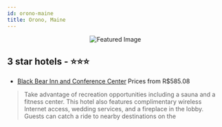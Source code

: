 ```yaml
---
id: orono-maine
title: Orono, Maine
---
```


<center><img src="https://i.travelapi.com/hotels/1000000/20000/15800/15765/f3ab7fa6_z.jpg" alt="Featured Image" /></center>


##  3 star hotels - ⭐️⭐️⭐️

-    [Black Bear Inn and Conference Center](https://us.hurb.com/hotels/orono/black-bear-inn-and-conference-center-JNP-JP286506?cmp=18055) Prices from R$585.08
   > Take advantage of recreation opportunities including a sauna and a fitness center. This hotel also features complimentary wireless Internet access, wedding services, and a fireplace in the lobby. Guests can catch a ride to nearby destinations on the 
